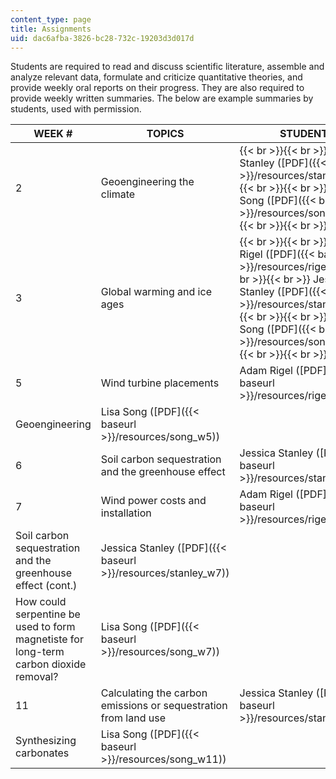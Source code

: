 ```yaml
---
content_type: page
title: Assignments
uid: dac6afba-3826-bc28-732c-19203d3d017d
---
```


Students are required to read and discuss scientific literature, assemble and analyze relevant data, formulate and criticize quantitative theories, and provide weekly oral reports on their progress. They are also required to provide weekly written summaries. The below are example summaries by students, used with permission.

| WEEK # | TOPICS | STUDENTS |
| --- | --- | --- |
| 2 | Geoengineering the climate |  {{< br >}}{{< br >}} Jessica Stanley ([PDF]({{< baseurl >}}/resources/stanley_w2)) {{< br >}}{{< br >}} Lisa Song ([PDF]({{< baseurl >}}/resources/song_w2)) {{< br >}}{{< br >}}  |
| 3 | Global warming and ice ages |  {{< br >}}{{< br >}} Adam Rigel ([PDF]({{< baseurl >}}/resources/rigel_w3)) {{< br >}}{{< br >}} Jessica Stanley ([PDF]({{< baseurl >}}/resources/stanley_w3)) {{< br >}}{{< br >}} Lisa Song ([PDF]({{< baseurl >}}/resources/song_w3)) {{< br >}}{{< br >}}  |
| 5 | Wind turbine placements | Adam Rigel ([PDF]({{< baseurl >}}/resources/rigel_w5)) |
| Geoengineering | Lisa Song ([PDF]({{< baseurl >}}/resources/song_w5)) |
| 6 | Soil carbon sequestration and the greenhouse effect | Jessica Stanley ([PDF]({{< baseurl >}}/resources/stanley_w5)) |
| 7 | Wind power costs and installation | Adam Rigel ([PDF]({{< baseurl >}}/resources/rigel_w7)) |
| Soil carbon sequestration and the greenhouse effect (cont.) | Jessica Stanley ([PDF]({{< baseurl >}}/resources/stanley_w7)) |
| How could serpentine be used to form magnetiste for long-term carbon dioxide removal? | Lisa Song ([PDF]({{< baseurl >}}/resources/song_w7)) |
| 11 | Calculating the carbon emissions or sequestration from land use | Jessica Stanley ([PDF]({{< baseurl >}}/resources/stanley_w11)) |
| Synthesizing carbonates | Lisa Song ([PDF]({{< baseurl >}}/resources/song_w11))